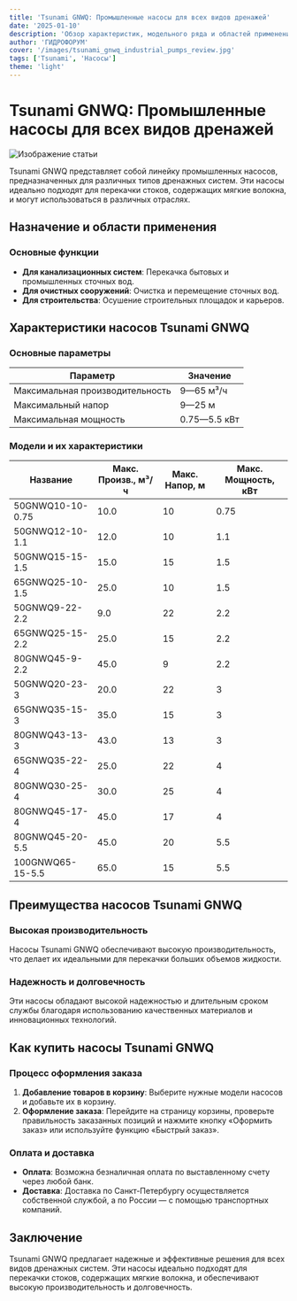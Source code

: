 ```yaml
---
title: 'Tsunami GNWQ: Промышленные насосы для всех видов дренажей'
date: '2025-01-10'
description: 'Обзор характеристик, модельного ряда и областей применения промышленных насосов Tsunami GNWQ для различных типов дренажей.'
author: 'ГИДРОФОРУМ'
cover: '/images/tsunami_gnwq_industrial_pumps_review.jpg'
tags: ['Tsunami', 'Насосы']
theme: 'light'
---
```


# Tsunami GNWQ: Промышленные насосы для всех видов дренажей

![Изображение статьи](/images/tsunami_gnwq_industrial_pumps_review.jpg)

Tsunami GNWQ представляет собой линейку промышленных насосов, предназначенных для различных типов дренажных систем. Эти насосы идеально подходят для перекачки стоков, содержащих мягкие волокна, и могут использоваться в различных отраслях.

## Назначение и области применения

### Основные функции
- **Для канализационных систем**: Перекачка бытовых и промышленных сточных вод.
- **Для очистных сооружений**: Очистка и перемещение сточных вод.
- **Для строительства**: Осушение строительных площадок и карьеров.

## Характеристики насосов Tsunami GNWQ

### Основные параметры
| Параметр                | Значение                     |
|-------------------------|------------------------------|
| Максимальная производительность  | 9—65 м³/ч                  |
| Максимальный напор       | 9—25 м                    |
| Максимальная мощность     | 0.75—5.5 кВт                 |

### Модели и их характеристики

| Название          | Макс. Произв., м³/ч | Макс. Напор, м | Макс. Мощность, кВт |
|-------------------|----------------------|---------------|------------------------|
| 50GNWQ10-10-0.75  | 10.0                 | 10            | 0.75                  |
| 50GNWQ12-10-1.1   | 12.0                 | 10            | 1.1                   |
| 50GNWQ15-15-1.5   | 15.0                 | 15            | 1.5                   |
| 65GNWQ25-10-1.5   | 25.0                 | 10            | 1.5                   |
| 50GNWQ9-22-2.2    | 9.0                  | 22            | 2.2                   |
| 65GNWQ25-15-2.2   | 25.0                 | 15            | 2.2                   |
| 80GNWQ45-9-2.2    | 45.0                 | 9             | 2.2                   |
| 50GNWQ20-23-3     | 20.0                 | 22            | 3                     |
| 65GNWQ35-15-3     | 35.0                 | 15            | 3                     |
| 80GNWQ43-13-3     | 43.0                 | 13            | 3                     |
| 65GNWQ35-22-4     | 25.0                 | 22            | 4                     |
| 80GNWQ30-25-4     | 30.0                 | 25            | 4                     |
| 80GNWQ45-17-4     | 45.0                 | 17            | 4                     |
| 80GNWQ45-20-5.5   | 45.0                 | 20            | 5.5                   |
| 100GNWQ65-15-5.5  | 65.0                 | 15            | 5.5                   |

## Преимущества насосов Tsunami GNWQ

### Высокая производительность
Насосы Tsunami GNWQ обеспечивают высокую производительность, что делает их идеальными для перекачки больших объемов жидкости.

### Надежность и долговечность
Эти насосы обладают высокой надежностью и длительным сроком службы благодаря использованию качественных материалов и инновационных технологий.

## Как купить насосы Tsunami GNWQ

### Процесс оформления заказа

1. **Добавление товаров в корзину**: Выберите нужные модели насосов и добавьте их в корзину.
2. **Оформление заказа**: Перейдите на страницу корзины, проверьте правильность заказанных позиций и нажмите кнопку «Оформить заказ» или используйте функцию «Быстрый заказ».

### Оплата и доставка

- **Оплата**: Возможна безналичная оплата по выставленному счету через любой банк.
- **Доставка**: Доставка по Санкт-Петербургу осуществляется собственной службой, а по России — с помощью транспортных компаний.

## Заключение

Tsunami GNWQ предлагает надежные и эффективные решения для всех видов дренажных систем. Эти насосы идеально подходят для перекачки стоков, содержащих мягкие волокна, и обеспечивают высокую производительность и долговечность.